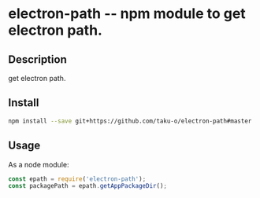 electron-path -- npm module to get electron path.
===========================================

## Description

get electron path.

## Install

```bash
npm install --save git+https://github.com/taku-o/electron-path#master
````

## Usage

As a node module:

```js
const epath = require('electron-path');
const packagePath = epath.getAppPackageDir();
```

